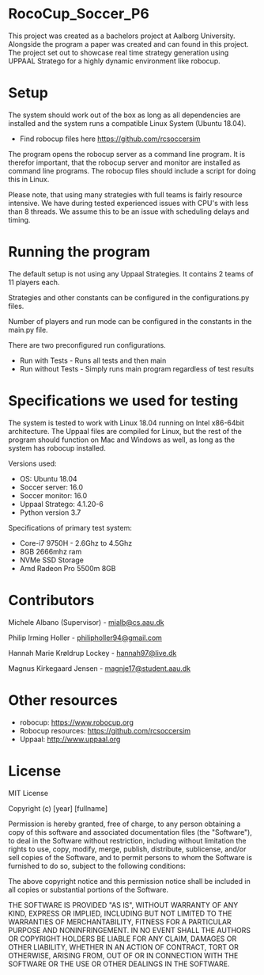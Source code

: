 # RocoCup_Soccer_P6
This project was created as a bachelors project at Aalborg University. Alongside the program a paper was created and can found in this project.
The project set out to showcase real time strategy generation using UPPAAL Stratego for a highly dynamic environment like robocup.

# Setup

The system should work out of the box as long as all dependencies are installed and the system runs a compatible Linux System (Ubuntu 18.04).
- Find robocup files here https://github.com/rcsoccersim

The program opens the robocup server as a command line program.
It is therefor important, that the robocup server and monitor are installed as command line programs.
The robocup files should include a script for doing this in Linux.

Please note, that using many strategies with full teams is fairly resource intensive.
We have during tested experienced issues with CPU's with less than 8 threads.
We assume this to be an issue with scheduling delays and timing.

# Running the program

The default setup is not using any Uppaal Strategies. It contains 2 teams of 11 players each.

Strategies and other constants can be configured in the configurations.py files.

Number of players and run mode can be configured in the constants in the main.py file.

There are two preconfigured run configurations.
- Run with Tests - Runs all tests and then main
- Run without Tests - Simply runs main program regardless of test results

# Specifications we used for testing
The system is tested to work with Linux 18.04 running on Intel x86-64bit architecture. The Uppaal files are compiled for Linux, but the rest of the program should function on Mac and Windows as well, as long as the system has robocup installed.

Versions used:
- OS: Ubuntu 18.04
- Soccer server: 16.0
- Soccer monitor: 16.0
- Uppaal Stratego: 4.1.20-6
- Python version 3.7

Specifications of primary test system:
- Core-i7 9750H - 2.6Ghz to 4.5Ghz
- 8GB 2666mhz ram
- NVMe SSD Storage
- Amd Radeon Pro 5500m 8GB

# Contributors
Michele Albano (Supervisor) - mialb@cs.aau.dk

Philip Irming Holler - philipholler94@gmail.com

Hannah Marie Krøldrup Lockey - hannah97@live.dk

Magnus Kirkegaard Jensen - magnje17@student.aau.dk

# Other resources
- robocup: https://www.robocup.org
- Robocup resources: https://github.com/rcsoccersim
- Uppaal: http://www.uppaal.org 

# License
MIT License

Copyright (c) [year] [fullname]

Permission is hereby granted, free of charge, to any person obtaining a copy
of this software and associated documentation files (the "Software"), to deal
in the Software without restriction, including without limitation the rights
to use, copy, modify, merge, publish, distribute, sublicense, and/or sell
copies of the Software, and to permit persons to whom the Software is
furnished to do so, subject to the following conditions:

The above copyright notice and this permission notice shall be included in all
copies or substantial portions of the Software.

THE SOFTWARE IS PROVIDED "AS IS", WITHOUT WARRANTY OF ANY KIND, EXPRESS OR
IMPLIED, INCLUDING BUT NOT LIMITED TO THE WARRANTIES OF MERCHANTABILITY,
FITNESS FOR A PARTICULAR PURPOSE AND NONINFRINGEMENT. IN NO EVENT SHALL THE
AUTHORS OR COPYRIGHT HOLDERS BE LIABLE FOR ANY CLAIM, DAMAGES OR OTHER
LIABILITY, WHETHER IN AN ACTION OF CONTRACT, TORT OR OTHERWISE, ARISING FROM,
OUT OF OR IN CONNECTION WITH THE SOFTWARE OR THE USE OR OTHER DEALINGS IN THE
SOFTWARE.
